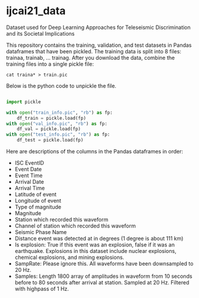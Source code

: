 # ijcai21_data
Dataset used for Deep Learning Approaches for Teleseismic Discrimination and its Societal Implications

This repository contains the training, validation, and test datasets in Pandas dataframes that have been pickled. The training data is split into 8 files: trainaa, trainab, ... trainag.
After you download the data, combine the training files into a single pickle file:

    cat traina* > train.pic

Below is the python code to unpickle the file.
```python

import pickle

with open("train_info.pic", "rb") as fp:
    df_train = pickle.load(fp)
with open("val_info.pic", "rb") as fp:
    df_val = pickle.load(fp)
with open("test_info.pic", "rb") as fp:
    df_test = pickle.load(fp)

```

Here are descriptions of the columns in the Pandas dataframes in order:

- ISC EventID
- Event Date
- Event Time
- Arrival Date
- Arrival Time
- Latitude of event
- Longitude of event
- Type of magnitude
- Magnitude
- Station which recorded this waveform
- Channel of station which recorded this waveform
- Seismic Phase Name
- Distance event was detected at in degrees (1 degree is about 111 km)
- Is explosion: True if this event was an explosion, false if it was an earthquake. Explosions in this dataset include nuclear explosions, chemical explosions, and mining explosions.
- SampRate: Please ignore this. All waveforms have been downsampled to 20 Hz.
- Samples: Length 1800 array of amplitudes in waveform from 10 seconds before to 80 seconds after arrival at station. Sampled at 20 Hz. Filtered with highpass of 1 Hz.
